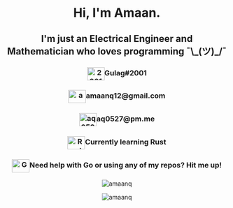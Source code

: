 <p align="center">
    <h1 align="center">Hi, I'm Amaan.</h1>
    <h2 align="center">I'm just an Electrical Engineer and Mathematician who loves programming ¯\_(ツ)_/¯</h2>
    <h3 align="center"><a href="https://discord.com" target="blank"><img align="center" src="https://cdn.jsdelivr.net/npm/simple-icons@latest/icons/discord.svg" alt="2001" height="30" width="40" /></a>Gulag#2001</h3>
    <h3 align="center"><a href="mailto:amaanq12@gmail.com" target="blank"><img align="center" src="https://cdn.jsdelivr.net/npm/simple-icons@6.15.0/icons/gmail.svg" alt="amaanq12" height="30" width="40"/></a>amaanq12@gmail.com</h3>
    <h3 align="center"><a href="mailto:aq0527@pm.me" target="blank"><img align="center" src="https://cdn.jsdelivr.net/npm/simple-icons@6.15.0/icons/protonmail.svg" alt="aq0527" height="30" width="40"/></a>aq0527@pm.me</h3>
    <h3 align="center"><a href="https://www.rust-lang.org/" target="blank"><img align="center" src="https://cdn.jsdelivr.net/npm/simple-icons@6.15.0/icons/rust.svg" alt="Rust" height="30" width="40"></a>Currently learning Rust</h3>
    <h3 align="center"><a href="https://go.dev/" target="blank"><img align="center" src="https://cdn.jsdelivr.net/npm/simple-icons@6.15.0/icons/go.svg" alt="Go" height="30" width="40"></a>Need help with Go or using any of my repos? Hit me up!</h3>
</p>
<p align="center"><img align="center" src="https://github-readme-stats.vercel.app/api/top-langs/?username=amaanq&layout=compact&theme=tokyonight&title_color=0x005ACE&icon_color=0x005ACE&custom_title=My%20Most%20Used%20Languages" alt="amaanq"/></p>
<p align="center"><img align="center" src="https://github-readme-stats.vercel.app/api?username=amaanq&show_icons=true&theme=tokyonight&hide=stars&count_private=true&title_color=0x005ACE&icon_color=0x005ACE&custom_title=My%20GitHub%20Stats" alt="amaanq"/></p>
